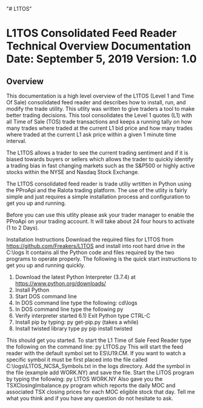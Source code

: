 "# L1TOS" 
<H1>L1TOS Consolidated Feed Reader
Technical Overview Documentation
Date: September 5, 2019				Version: 1.0</H1>
<H2>Overview</H2>
<p>This documentation is a high level overview of the L1TOS (Level 1 and Time Of Sale) consolidated feed reader and describes how to install, run, and modify the trade utility. This utlity was written to give traders a tool to make better trading decisions.
This tool consolidates the Level 1 quotes (L1) with all Time of Sale (TOS) trade transactions and keeps a running tally on how many trades where traded at the current L1 bid price and how many trades where traded at the current L1 ask price within a given 1 minute time interval.</p>
<p>The L1TOS allows a trader to see the current trading sentiment and if it is biased towards buyers or sellers which allows the trader to quickly identify a trading bias in fast changing markets such as the S&P500 or highly active stocks within the NYSE and Nasdaq Stock Exchange.</p>  
<p>The L1TOS consolidated feed reader is trade utiliy wrtitten in Python using the PProApi and the Ralota trading platform. The use of the utlity is fairly simple and just requires a simple installation process and configuration to get you up and running.</p>
<p>Before you can use this utlity please ask your trader manager to enable the PProApi on your trading account. It will take about 24 four hours to activate (1 to 2 Days).</p>

Installation Instructions
Download the required files for L1TOS from https://github.com/Freakers/L1TOS and install into root hard drive in the C:\logs
It contains all the Python code and files required by the two programs to operate properly.
The following is the quick start instructions to get you up and running quickly.
1) Download the latest Python Interpreter (3.7.4) at https://www.python.org/downloads/
2) Install Python
3) Start DOS command line
4) In DOS command line type the following: cd\logs
5) In DOS command line  type the following py 
6) Verify interpreter started
6.1) Exit Python type CTRL-C
7) Install pip by typing: py get-pip.py (takes a while)
8) Install twisted library type py pip install twisted

This should get you started.
To start the L1 Time of Sale Feed Reader type the following on the command line:
py L1TOS.py
This will start the feed reader with the default symbol set to ES\U19.CM. 
If you want to watch a specific symbol it must be first placed into the file called C:\logs\L1TOS_NCSA_Symbols.txt in the logs directory. 
Add the symbol in the file (example add WORK.NY) and save the file. 
Start the LITOS program by typing the following:
py L1TOS WORK.NY 
Also gave you the TSXClosingImbalance.py program which reports the daily MOC and associated TSX closing prices for each MOC eligible stock that day. 
Tell me what you think and if you have any question do not hesitate to ask.

